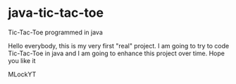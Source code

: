 # java-tic-tac-toe
Tic-Tac-Toe programmed in java

Hello everybody,
this is my very first "real" project. I am going to try to code Tic-Tac-Toe in java and I am going to enhance this project over time. Hope you like it

MLockYT
